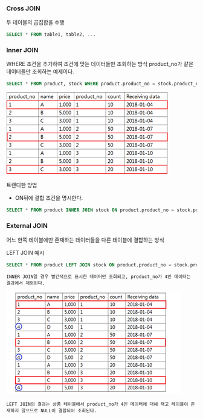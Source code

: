 ### Cross JOIN
두 테이블의 곱집합을 수행
```sql
SELECT * FROM table1, table2, ...
```

### Inner JOIN
WHERE 조건을 추가하여 조건에 맞는 데이터들만 조회하는 방식
product_no가 같은 데이터들만 조회하는 예제이다.
```sql
SELECT * FROM product, stock WHERE product.product_no = stock.product_no;
```
![Alt text](image.png)


트랜디한 방법
- ON뒤에 결합 조건을 명시한다.
```sql
SELECT * FROM product INNER JOIN stock ON product.product_no = stock.product_no;
```

### External JOIN
어느 한쪽 테이블에만 존재하는 데이터들을 다른 테이블에 결합하는 방식

LEFT JOIN 예시
```sql
SELECT * FROM product LEFT JOIN stock ON product.product_no = stock.product_no;
```

```
INNER JOIN일 경우 빨간색으로 표시한 데이터만 조회되고, product_no가 4인 데이터는 결과에서 제외된다.
```
![Alt text](image-1.png)
```
LEFT JOIN의 결과는 상품 테이블에서 product_no가 4인 데이터에 대해 재고 테이블이 존재하지 않으므로 NULL이 결합되어 조회된다.
```